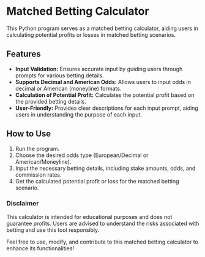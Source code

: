 # Matched Betting Calculator

This Python program serves as a matched betting calculator, aiding users in calculating potential profits or losses in matched betting scenarios.

## Features

- **Input Validation:** Ensures accurate input by guiding users through prompts for various betting details.
- **Supports Decimal and American Odds:** Allows users to input odds in decimal or American (moneyline) formats.
- **Calculation of Potential Profit:** Calculates the potential profit based on the provided betting details.
- **User-Friendly:** Provides clear descriptions for each input prompt, aiding users in understanding the purpose of each input.

## How to Use

1. Run the program.
2. Choose the desired odds type (European/Decimal or American/Moneyline).
3. Input the necessary betting details, including stake amounts, odds, and commission rates.
4. Get the calculated potential profit or loss for the matched betting scenario.

### Disclaimer

This calculator is intended for educational purposes and does not guarantee profits. Users are advised to understand the risks associated with betting and use this tool responsibly.

Feel free to use, modify, and contribute to this matched betting calculator to enhance its functionalities!

